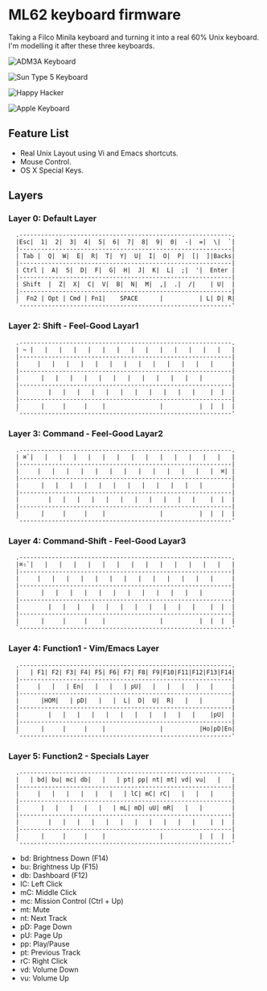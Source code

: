 ML62 keyboard firmware
======================
Taking a Filco Minila keyboard and turning it into a real 60% Unix keyboard.
I'm modelling it after these three keyboards.

![ADM3A Keyboard](http://www.vintagecomputer.net/LSI/ADM3A/LSI_ADM3A_21818_keyboard.jpg)

![Sun Type 5 Keyboard](http://img387.imageshack.us/img387/7345/suntype5cks2.jpg)

![Happy Hacker](http://www.pfusystems.com/images/hhkb/lite2-top.jpg)

![Apple Keyboard](http://upload.wikimedia.org/wikipedia/commons/thumb/e/ea/Apple_iMac_Keyboard_A1243.png/1024px-Apple_iMac_Keyboard_A1243.png)

## Feature List
- Real Unix Layout using Vi and Emacs shortcuts.
- Mouse Control.
- OS X Special Keys.

## Layers
###  Layer 0: Default Layer
      .-----------------------------------------------------------.
      |Esc|  1|  2|  3|  4|  5|  6|  7|  8|  9|  0|  -|  =|  \|  `|
      |-----------------------------------------------------------|
      | Tab |  Q|  W|  E|  R|  T|  Y|  U|  I|  O|  P|  [|  ]|Backs|
      |-----------------------------------------------------------|
      | Ctrl |  A|  S|  D|  F|  G|  H|  J|  K|  L|  ;|  '|  Enter |
      |-----------------------------------------------------------|
      | Shift  |  Z|  X|  C|  V|  B|  N|  M|  ,|  .|  /|    | U|  |
      |-----------------------------------------------------------|
      |  Fn2 | Opt | Cmd | Fn1|    SPACE      |          | L| D| R|
      `-----------------------------------------------------------'

###  Layer 2: Shift - Feel-Good Layar1
      .-----------------------------------------------------------.
      | ~ |   |   |   |   |   |   |   |   |   |   |   |   |   |   |
      |-----------------------------------------------------------|
      |     |   |   |   |   |   |   |   |   |   |   |   |   |     |
      |-----------------------------------------------------------|
      |      |   |   |   |   |   |   |   |   |   |   |   |        |
      |-----------------------------------------------------------|
      |        |   |   |   |   |   |   |   |   |   |   |    |  |  |
      |-----------------------------------------------------------|
      |      |     |     |    |               |          |  |  |  |
      `-----------------------------------------------------------'

###  Layer 3: Command - Feel-Good Layar2
      .-----------------------------------------------------------.
      | ⌘`|   |   |   |   |   |   |   |   |   |   |   |   |   |   |
      |-----------------------------------------------------------|
      |     |   |   |   |   |   |   |   |   |   |   |   |   |  ⌘| |
      |-----------------------------------------------------------|
      |      |   |   |   |   |   |   |   |   |   |   |   |        |
      |-----------------------------------------------------------|
      |        |   |   |   |   |   |   |   |   |   |   |    |  |  |
      |-----------------------------------------------------------|
      |      |     |     |    |               |          |  |  |  |
      `-----------------------------------------------------------'

###  Layer 4: Command-Shift - Feel-Good Layar3
      .-----------------------------------------------------------.
      |⌘⇧`|   |   |   |   |   |   |   |   |   |   |   |   |   |   |
      |-----------------------------------------------------------|
      |     |   |   |   |   |   |   |   |   |   |   |   |   |     |
      |-----------------------------------------------------------|
      |      |   |   |   |   |   |   |   |   |   |   |   |        |
      |-----------------------------------------------------------|
      |        |   |   |   |   |   |   |   |   |   |   |    |  |  |
      |-----------------------------------------------------------|
      |      |     |     |    |               |          |  |  |  |
      `-----------------------------------------------------------'

###  Layer 4: Function1 - Vim/Emacs Layer
      .-----------------------------------------------------------.
      |   | F1| F2| F3| F4| F5| F6| F7| F8| F9|F10|F11|F12|F13|F14|
      |-----------------------------------------------------------|
      |     |   |   | En|   |   |   | pU|   |   |   |   |   |     |
      |-----------------------------------------------------------|
      |      |HOM|   | pD|   |   |  L|  D|  U|  R|   |   |        |
      |-----------------------------------------------------------|
      |        |   |   |   |   |   |   |   |   |   |   |    |pU|  |
      |-----------------------------------------------------------|
      |      |     |     |    |               |          |Ho|pD|En|
      `-----------------------------------------------------------'

###  Layer 5: Function2 - Specials Layer
      .-----------------------------------------------------------.
      |   | bd| bu| mc| db|   |   | pt| pp| nt| mt| vd| vu|   |   |
      |-----------------------------------------------------------|
      |     |   |   |   |   |   |   | lC| mC| rC|   |   |   |     |
      |-----------------------------------------------------------|
      |      |   |   |   |   |   | mL| mD| uU| mR|   |   |        |
      |-----------------------------------------------------------|
      |        |   |   |   |   |   |   |   |   |   |   |    |  |  |
      |-----------------------------------------------------------|
      |      |     |     |    |               |          |  |  |  |
      `-----------------------------------------------------------'

- bd: Brightness Down (F14)
- bu: Brightness Up (F15)
- db: Dashboard (F12)
- lC: Left Click
- mC: Middle Click
- mc: Mission Control (Ctrl + Up)
- mt: Mute
- nt: Next Track
- pD: Page Down
- pU: Page Up
- pp: Play/Pause
- pt: Previous Track
- rC: Right Click
- vd: Volume Down
- vu: Volume Up
